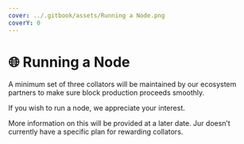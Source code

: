 ```yaml
---
cover: ../.gitbook/assets/Running a Node.png
coverY: 0
---
```


# 🌐 Running a Node

A minimum set of three collators will be maintained by our ecosystem partners to make sure block production proceeds smoothly.

If you wish to run a node, we appreciate your interest.

More information on this will be provided at a later date. Jur doesn’t currently have a specific plan for rewarding collators.
